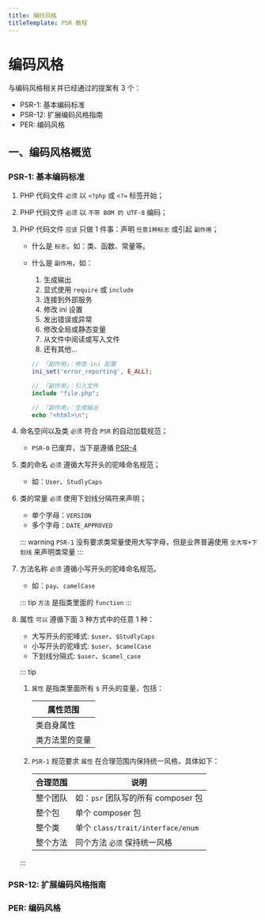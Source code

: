 ```yaml
---
title: 编码风格
titleTemplate: PSR 教程
---
```


# 编码风格

与编码风格相关并已经通过的提案有 3 个：

-   PSR-1: 基本编码标准
-   PSR-12: 扩展编码风格指南
-   PER: 编码风格

## 一、编码风格概览

### PSR-1: 基本编码标准

1. PHP 代码文件 `必须` 以 `<?php` 或 `<?=` 标签开始；
2. PHP 代码文件 `必须` 以 `不带 BOM 的 UTF-8` 编码；
3. PHP 代码文件 `应该` 只做 1 件事：声明 `任意1种标志` 或引起 `副作用`；

    - 什么是 `标志`，如：类、函数、常量等。
    - 什么是 `副作用`，如：

        1. 生成输出
        2. 显式使用 `require` 或 `include`
        3. 连接到外部服务
        4. 修改 ini 设置
        5. 发出错误或异常
        6. 修改全局或静态变量
        7. 从文件中阅读或写入文件
        8. 还有其他...

        ```php [副作用]
        // 「副作用」：修改 ini 配置
        ini_set('error_reporting', E_ALL);

        // 「副作用」：引入文件
        include "file.php";

        // 「副作用」：生成输出
        echo "<html>\n";
        ```

4. 命名空间以及类 `必须` 符合 `PSR` 的自动加载规范；

    - `PSR-0` 已废弃，当下是遵循 [PSR-4](./psr-4)

5. 类的命名 `必须` 遵循大写开头的驼峰命名规范；

    - 如：`User`、`StudlyCaps`

6. 类的常量 `必须` 使用下划线分隔符来声明；

    - 单个字母：`VERSION`
    - 多个字母：`DATE_APPROVED`

    ::: warning
    `PSR-1` 没有要求类常量使用大写字母，但是业界普遍使用 `全大写+下划线` 来声明类常量
    :::

7. 方法名称 `必须` 遵循小写开头的驼峰命名规范。

    - 如：`pay`、`camelCase`

    ::: tip
    `方法` 是指类里面的 `function`
    :::

8. 属性 `可以` 遵循下面 3 种方式中的任意 1 种：

    - 大写开头的驼峰式: `$user`、`$StudlyCaps`
    - 小写开头的驼峰式: `$user`、`$camelCase`
    - 下划线分隔式: `$user`、`$camel_case`

    ::: tip

    1. `属性` 是指类里面所有 `$` 开头的变量，包括：

        | 属性范围       |
        | -------------- |
        | 类自身属性     |
        | 类方法里的变量 |

    2. `PSR-1` 规范要求 `属性` 在合理范围内保持统一风格，具体如下：

        | 合理范围 | 说明                               |
        | -------- | ---------------------------------- |
        | 整个团队 | 如：`psr` 团队写的所有 composer 包 |
        | 整个包   | 单个 composer 包                   |
        | 整个类   | 单个 `class/trait/interface/enum`  |
        | 整个方法 | 同个方法 `必须` 保持统一风格       |

    :::

### PSR-12: 扩展编码风格指南

### PER: 编码风格
